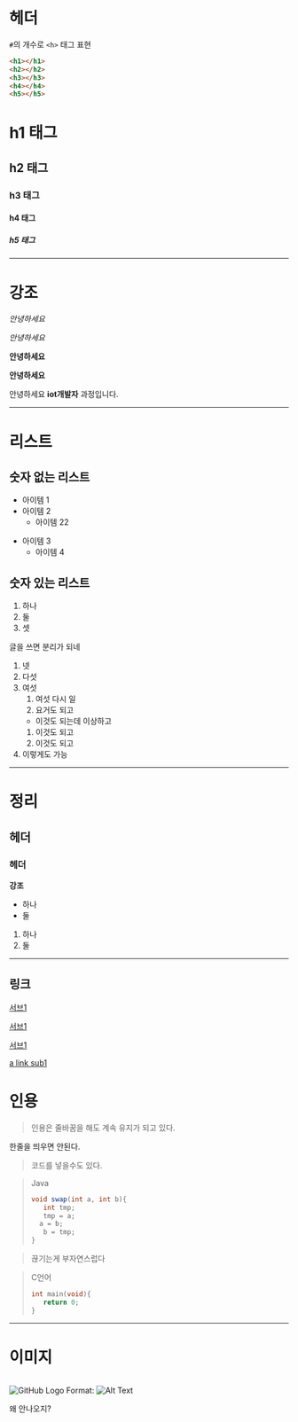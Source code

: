 # 헤더 

`#`의 개수로 `<h>` 태그 표현
```html
<h1></h1>
<h2></h2>
<h3></h3>
<h4></h4>
<h5></h5>
```

# h1 태그
## h2 태그
### h3 태그
#### h4 태그
##### h5 태그
---

# 강조

*안녕하세요*

_안녕하세요_

**안녕하세요**

__안녕하세요__


안녕하세요 **iot개발자** 과정입니다.

---
# 리스트
## 숫자 없는 리스트
- 아이템 1
- 아이템 2
    - 아이템 22
+ 아이템 3
    + 아이템 4


## 숫자 있는 리스트

1. 하나
2. 둘
3. 셋

글을 쓰면 분리가 되네

1. 넷
1. 다섯
1. 여섯
    1. 여섯 다시 일 
    1. 요거도 되고
    + 이것도 되는데 이상하고
    1. 이것도 되고
    1. 이것도 되고
1. 이렇게도 가능

---
# 정리

<h2>헤더</h2>

### 헤더
<strong>강조</strong>

<ul>
<li>하나
<li>둘
</ul>

<ol>

<li>하나
<li>둘
</ol>

---
## 링크

[서브1](.sub1.md)

[서브1](sub1.md)

[서브1](/git_practice/sub1.md)

<a href = "./sub1.md"> a link sub1</a>

# 인용
>인용은 줄바꿈을 해도 계속 유지가 
되고 있다.

한줄을 띄우면 안된다. 

>코드를 넣을수도 있다.  

>Java
>```java
>void swap(int a, int b){
>    int tmp;
>    tmp = a;
>   a = b;
>    b = tmp;
>}

> 끊기는게 부자연스럽다

>C언어
>```c
>int main(void){
>    return 0;
>}
---
# 이미지
<img scr = https://octodex.github.com/images/yaktocat.png>

![GitHub Logo](/images/logo.png)
Format: ![Alt Text](url)

왜 안나오지?
















